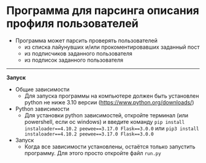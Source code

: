 # Программа для парсинга описания профиля пользователей


- Программа может парсить проверять пользователей
    - из списка лайунувших и/или прокоментировавших заданный пост
    - из подписчиков заданного пользователя
    - из подписок заданного пользователя

---

**Запуск**

- Общие зависимости
    - Для запуска программы на компьютере должен быть установлен python не ниже 3.10 версии (https://www.python.org/downloads/)
- Python зависимости
    - Для установки python зависимостей, откройте терминал (или powershell, если ос windows) и введите команду `pip install instaloader==4.10.2 peewee==3.17.0 Flask==3.0.0` или `pip3 install instaloader==4.10.2 peewee==3.17.0 Flask==3.0.0`
- Запуск
    - Когда все зависимости установлены, остаётся только запустить программу. Для этого просто откройте файл `run.py`

